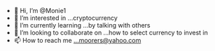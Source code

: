 - 👋 Hi, I’m @Monie1
- 👀 I’m interested in ...cryptocurrency 
- 🌱 I’m currently learning ...by talking with others
- 💞️ I’m looking to collaborate on ...how to select currency to invest in
- 📫 How to reach me ...moorers@yahoo.com

<!---
Monie1/Monie1 is a ✨ special ✨ repository because its `README.md` (this file) appears on your GitHub profile.
You can click the Preview link to take a look at your changes.
--->
